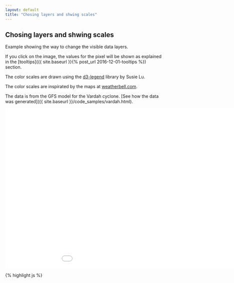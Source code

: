 ```yaml
---
layout: default
title: "Chosing layers and shwing scales"
---
```

Chosing layers and shwing scales
--------------------------------
Example showing the way to change the visible data layers.

If you click on the image, the values for the pixel will be shown as explained in the [tooltips]({{ site.baseurl }}{% post_url 2016-12-01-tooltips %}) section.

The color scales are drawn using the [d3-legend](http://d3-legend.susielu.com/) library by Susie Lu.

The color scales are inspirated by the maps at [weatherbell.com](www.weatherbell.com).

The data is from the GFS model for the Vardah cyclone. [See how the data was generated]({{ site.baseurl }}/code_samples/vardah.html).

<iframe frameborder="no" border="0" scrolling="yes" marginwidth="0" marginheight="0" width="1050" height="510" src="{{ site.baseurl }}/code_samples/vardah-layers.html"></iframe>

{% highlight js %}
<!DOCTYPE html>
<meta charset="utf-8">
<style>
#tooltip {
  position: absolute;
  top: 0;
  left: 0;
  z-index: 10;
  margin: 0;
  padding: 10px;
  width: 180px;
  height: 70px;
  color: white;
  font-family: sans-serif;
  font-size: 0.9em;
  font-weight: bold;
  text-align: center;
  background-color: rgba(0, 0, 0, 0.55);
  opacity: 0;
  pointer-events: none;
  border-radius:5px;
  transition: .2s;
}
</style>
<body>
<div id="map" style="position: relative;"> </div>
<div id="tooltip">
<script src="https://d3js.org/d3.v4.min.js"></script>
<script src="geotiff.min.js"></script>
<script src="http://d3js.org/topojson.v1.min.js"></script>
<script src="https://d3js.org/d3-scale-chromatic.v1.min.js"></script>
<script src="raster-marching-squares.min.js"></script>
<script src="path-properties.min.js"></script>
<script src="https://cdnjs.cloudflare.com/ajax/libs/d3-legend/2.19.0/d3-legend.min.js"></script>

<script>

var width = 680,
    height = 500,
    arrowSize = 30;

var projection = d3.geoMercator()
    .rotate([-81, -13])
    .scale(2000)
    .translate([width / 2, height / 2]);

var canvas = d3.select("#map").append("canvas")
    .attr("width", width)
    .attr("height", height);

var context = canvas.node().getContext("2d");
d3.request("vardah.tiff")
  .responseType('arraybuffer')
  .get(function(error, tiffData){
d3.json("world-110m.json", function(error, topojsonData) {
  var countries = topojson.feature(topojsonData, topojsonData.objects.countries);
  var path = d3.geoPath()
      .projection(projection).context(context);

  var path2 = d3.geoPath()
      .projection(projection);

  var tiff = GeoTIFF.parse(tiffData.response);
  var image = tiff.getImage();
  var tiffWidth = image.getWidth();
  var tiffHeight = image.getHeight();
  var rasters = image.readRasters();
  var tiepoint = image.getTiePoints()[0];
  var pixelScale = image.getFileDirectory().ModelPixelScale;
  var geoTransform = [tiepoint.x, pixelScale[0], 0, tiepoint.y, 0, -1*pixelScale[1]];

  var pressData = new Array(tiffHeight);
  var tempData = new Array(tiffHeight);
  var uData = new Array(tiffHeight);
  var vData = new Array(tiffHeight);
  var spdData = new Array(tiffHeight);
  for (var j = 0; j<tiffHeight; j++){
      pressData[j] = new Array(tiffWidth);
      tempData[j] = new Array(tiffWidth);
      uData[j] = new Array(tiffWidth);
      vData[j] = new Array(tiffWidth);
      spdData[j] = new Array(tiffWidth);
      for (var i = 0; i<tiffWidth; i++){
          pressData[j][i] = rasters[0][i + j*tiffWidth];
          tempData[j][i] = rasters[1][i + j*tiffWidth];
          uData[j][i] = rasters[2][i + j*tiffWidth];
          vData[j][i] = rasters[3][i + j*tiffWidth];
          spdData[j][i] = 1.943844492 * Math.sqrt(uData[j][i]*uData[j][i] + vData[j][i]*vData[j][i]);

      }
  }

  var windScale = d3.scaleThreshold()
  .domain([8, 12, 14, 16, 18, 20, 22, 24, 26, 28, 30, 32, 34, 36, 38, 40, 42,
    44, 46, 48, 50, 52, 56, 60, 64, 68, 72, 76, 80, 84, 88, 92, 96 ])
  .range(["#ffffff", "#e5e5e6" , "#d1d1d1", "#bababa", "#979797", "#646464",
          "#1464d3", "#1e6eeb", "#2883f1", "#3c97f5", "#50a5f5", "#78b9fb", "#97d3fb", "#b5f1fb", "#e1ffff",
          "#0ea10e", "#1eb31e", "#36d33c", "#50ef50", "#78f572", "#97f58d", "#b5fbab", "#c9ffbf",
          "#ffe978", "#ffc13c", "#ffa100", "#ff6000", "#ff3200", "#e11400", "#c10000", "#a50000",
          "#643c32", "#785046", "#8d645a"]);

  var intervalsSpd = [0, 8, 12, 14, 16, 18, 20, 22, 24, 26, 28, 30, 32, 34, 36, 38, 40, 42,
    44, 46, 48, 50, 52, 56, 60, 64, 68, 72, 76, 80, 84, 88, 92, 96 ];
  var bandsWind = rastertools.isobands(spdData, geoTransform, intervalsSpd);

  var tempScale = d3.scaleThreshold()
    .domain([0, 2, 4, 6, 8, 10, 12, 14, 16, 18, 20, 22, 24, 26, 28, 39, 32, 34, 36, 38, 40 ])
    .range(["#381e99", "#5d1e6e" , "#7c1e4b", "#af3738", "#c86969", "#e9b3b3",
            "#f6e8e8", "#c7efef", "#79bee1", "#5d8bbe", "#545491", "#9e9eb1", "#fffe77", "#faa108", "#f96400",
            "#bc3824", "#6a171f", "#5f3a23", "#6e5a56", "#b29c7f", "#b29c8f", "#b29c9f"]);
  var intervalsTemp = [0, 2, 4, 6, 8, 10, 12, 14, 16, 18, 20, 22, 24, 26, 28, 39, 32, 34, 36, 38, 40];
  var bandsTemp = rastertools.isobands(tempData, geoTransform, intervalsTemp);

  var intervalsPress = [970, 972, 974, 976, 978, 980, 982, 984, 986, 988, 990, 992, 994, 996, 998,
    1000, 1002, 1004, 1006, 1008, 1010, 1012, 1014, 1016, 1018, 1020, 1022, 1024, 1026, 1028];
  var isobars = rastertools.isolines(pressData, geoTransform, intervalsPress);

  function drawMap(){
        var variable = d3.select('input[name="wort"]:checked').node().value;


        var bands, scale, title;
        if(variable=="wind"){
          bands = bandsWind;
          scale = windScale;
          title = "Wind Speed (kt)";
        } else {
          bands = bandsTemp;
          scale = tempScale;
          title = "Temperature (C)";
        }

        context.clearRect(0, 0, width, height);
        context.beginPath();
        context.strokeStyle = "#000";
        context.fillStyle = "#aaa";
        path(countries);
        context.fill();
        context.stroke();

        bands.features.forEach(function(d, i) {
          context.beginPath();
          context.globalAlpha = 0.8;
          context.fillStyle = scale((d.properties[0].lowerValue + d.properties[0].upperValue)/2);
          path(d);
          context.fill();
        });


      var pressure = d3.select('input[name="press"]').node().checked;

      if(pressure){
        var hiddenCanvas = d3.select("body").append("canvas")
              .attr("width", width)
              .attr("height", height)
              .attr("id", "hiddenCanvas")
              .style("display","none");
        var hiddenContext = hiddenCanvas.node().getContext("2d");

        var hiddenPath = d3.geoPath()
            .projection(projection).context(hiddenContext);
        var hiddenPath2 = d3.geoPath()
            .projection(projection);


        isobars.features.forEach(function(d, i) {
          hiddenContext.beginPath();
          hiddenContext.strokeStyle = "#555";
          hiddenPath(d);
          hiddenContext.stroke();

          var properties = spp.svgPathProperties(hiddenPath2(d));
          var separation = 300;

          if(properties){
            for(var j = 0; j< Math.floor(properties.getTotalLength()/separation); j++){
              var pos = properties.getPropertiesAtLength(75 + separation*j);

              var degrees = Math.atan(pos.tangentY/pos.tangentX);
              var text = d.properties[0].value;
              hiddenContext.save();

              hiddenContext.translate(pos.x, pos.y);
              hiddenContext.rotate(degrees);

              hiddenContext.font="12px Georgia";

              hiddenContext.clearRect(-2-hiddenContext.measureText(text).width/2 , -8, 4 + hiddenContext.measureText(text).width, 19);
              hiddenContext.fillStyle = "#500";
              hiddenContext.fillText(text, -hiddenContext.measureText(text).width/2, 7.5);
              hiddenContext.restore();
            }
          }
        });

        context.drawImage(hiddenCanvas.node(), 0, 0, width, height);
      }

      d3.select("svg").remove();
      var svg = d3.select("#map").append("svg")
        .attr("height", "500")
        .attr("id", "legend")
        .style("font-size", "11px");

      var group = svg.append("g")
        .attr("class", "legendThreshold")
        .attr("transform", "translate(20,20)");

      var legend = d3.legendColor()
          .labelFormat(d3.format("d"))
          .labels(d3.legendHelpers.thresholdLabels)
          .useClass(false)
          .shapeHeight(11)
          .title(title)
          .scale(scale)

      group
        .call(legend);
    }

    var layerSelect = d3.select("#map").append("div")
    .style("position", "absolute")
    .style("left", "10px")
    .style("top", "10px")
    .style("border-radius", "10px")
    .style("background", "#73AD2166")
    .style("padding", "10px");



    layerSelect.append("input")
      .attr("type", "radio")
      .attr("name", "wort")
      .attr("value", "wind")
      .attr("checked", "checked")
      .on("click", function(d){drawMap();});
   layerSelect.append("text").text("wind");

   layerSelect.append("input")
     .attr("type", "radio")
     .attr("name", "wort")
     .attr("value", "temp")
     .on("click", function(d){drawMap();});
  layerSelect.append("text").text("temp");


  layerSelect.append("input")
    .attr("type", "checkbox")
    .attr("name", "press")
    .attr("value", "press")
    .on("click", function(d){drawMap();});
 layerSelect.append("text").text("press");

 canvas.on("click", function() {

    var screenCoords = d3.mouse(this);
    var coords = projection.invert(screenCoords);
    var xTiff = (coords[0] - geoTransform[0])/geoTransform[1];
    var yTiff = (coords[1] - geoTransform[3])/geoTransform[5];
    var temp = tempData[Math.round(yTiff)][Math.round(xTiff)];
    var press = pressData[Math.round(yTiff)][Math.round(xTiff)];
    var uValue = uData[Math.round(yTiff)][Math.round(xTiff)];
    var vValue = vData[Math.round(yTiff)][Math.round(xTiff)];
    var spd = Math.sqrt(uValue*uValue + vValue*vValue);
    var dir = 270 + (Math.atan2(-vValue,uValue)*180/Math.PI);
    if(dir<0){dir = dir + 360;}
    if(dir>360){dir = dir - 360;}

    d3.select("#tooltip")
        .style("left", screenCoords[0] + "px")
        .style("top", screenCoords[1] + "px")
        .style("opacity", 1)
        .html("Wind speed: " + spd.toFixed(1) + " m/s <br/>Wind dir: " + dir.toFixed(0) +"º <br/>Temp: " + temp.toFixed(1) + " C<br/>Pressure: " + press.toFixed(0) + " hPa");

  });

  drawMap();



});
});


</script>

</body>
{% endhighlight %}
